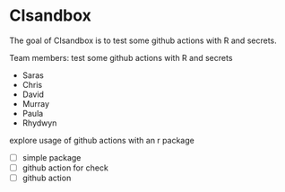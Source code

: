 
# CIsandbox

<!-- badges: start -->
<!-- badges: end -->

The goal of CIsandbox is to test some github actions with R and secrets.

Team members: test some github actions with R and secrets

* Saras
* Chris
* David
* Murray
* Paula
* Rhydwyn

explore usage of github actions with an r package

- [ ] simple package
- [ ] github action for check
- [ ] github action
